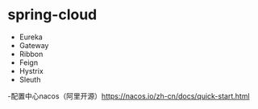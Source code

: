 # spring-cloud
- Eureka
- Gateway
- Ribbon
- Feign
- Hystrix
- Sleuth

-配置中心nacos（阿里开源）https://nacos.io/zh-cn/docs/quick-start.html
